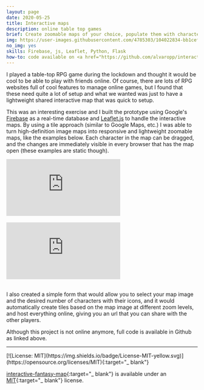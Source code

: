 ```yaml
---
layout: page
date: 2020-05-25
title: Interactive maps
description: online table top games
brief: Create zoomable maps of your choice, populate them with characters and share them with friends. Everybody can move characters around and the changes are updated in real-time. Useful for table-top or RPG games in these difficult lockdown times.
img: https://user-images.githubusercontent.com/4785303/104022834-bb1cef00-51b8-11eb-8d16-1c414a02e54d.jpg
no_img: yes
skills: Firebase, js, Leaflet, Python, Flask
how-to: code available on <a href="https://github.com/alvaropp/interactive-fantasy-map" target="_blank">GitHub</a>
---
```


I played a table-top RPG game during the lockdown and thought it would be cool to be able to play with friends online. Of course, there are lots of RPG websites full of cool features to manage online games, but I found that these need quite a lot of setup and what we wanted was just to have a lightweight shared interactive map that was quick to setup.

This was an interesting exercise and I built the prototype using Google's <a href="https://firebase.google.com/" target="_blank">Firebase</a> as a real-time database and <a href="https://leafletjs.com/" target="_blank">Leaflet.js</a> to handle the interactive maps. By using a tile approach (similar to Google Maps, etc.) I was able to turn high-definition image maps into responsive and lightweight zoomable maps, like the examples below. Each character in the map can be dragged, and the changes are immediately visible in every browser that has the map open (these examples are static though).

<div class="video-container">
  <iframe src="http://alvarop.me/fantasy-map-example/space.html" frameborder="0" allowfullscreen></iframe>
</div>

<br>

<div class="video-container">
  <iframe src="http://alvarop.me/fantasy-map-example/index.html" frameborder="0" allowfullscreen></iframe>
</div>

<br>

I also created a simple form that would allow you to select your map image and the desired number of characters with their icons, and it would automatically create tiles based on the map image at different zoom levels, and host everything online, giving you an url that you can share with the other players.

Although this project is not online anymore, full code is available in Github as linked above.

<hr>
[![License: MIT](https://img.shields.io/badge/License-MIT-yellow.svg)](https://opensource.org/licenses/MIT){:target="_ blank"}

[interactive-fantasy-map](https://github.com/alvaropp/interactive-fantasy-map){:target="_ blank"} is available under an [MIT](https://opensource.org/licenses/MIT){:target="_ blank"} license.
